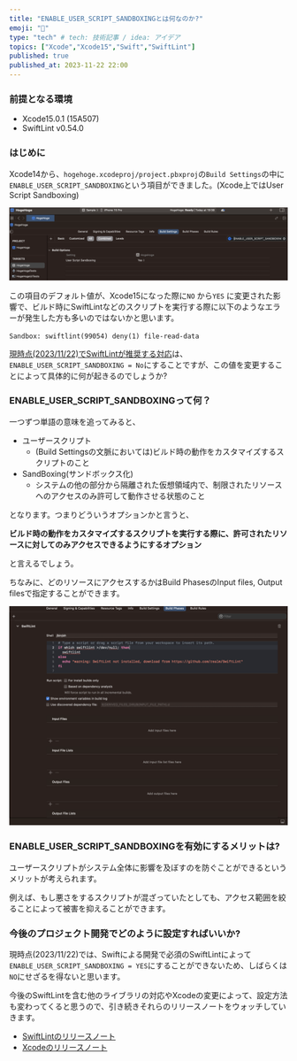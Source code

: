 ```yaml
---
title: "ENABLE_USER_SCRIPT_SANDBOXINGとは何なのか?"
emoji: "📃"
type: "tech" # tech: 技術記事 / idea: アイデア
topics: ["Xcode","Xcode15","Swift","SwiftLint"]
published: true
published_at: 2023-11-22 22:00
---
```

### 前提となる環境
- Xcode15.0.1 (15A507)
- SwiftLint v0.54.0
### はじめに
Xcode14から、`hogehoge.xcodeproj/project.pbxproj`の`Build Settings`の中に`ENABLE_USER_SCRIPT_SANDBOXING`という項目ができました。(Xcode上ではUser Script Sandboxing)

![](/images/f176caa8e4e63b/image1.png)


この項目のデフォルト値が、Xcode15になった際に`NO` から`YES` に変更された影響で、ビルド時にSwiftLintなどのスクリプトを実行する際に以下のようなエラーが発生した方も多いのではないかと思います。

`Sandbox: swiftlint(99054) deny(1) file-read-data`

[現時点(2023/11/22)でSwiftLintが推奨する対応](https://github.com/realm/SwiftLint/blob/d1e5810b274dd1f9572a9199144619d41733768f/README.md#xcode)は、`ENABLE_USER_SCRIPT_SANDBOXING = No`にすることですが、この値を変更することによって具体的に何が起きるのでしょうか?



### ENABLE_USER_SCRIPT_SANDBOXINGって何？

一つずつ単語の意味を追ってみると、
- ユーザースクリプト
    -  (Build Settingsの文脈においては)ビルド時の動作をカスタマイズするスクリプトのこと
- SandBoxing(サンドボックス化)
    - システムの他の部分から隔離された仮想領域内で、制限されたリソースへのアクセスのみ許可して動作させる状態のこと

となります。つまりどういうオプションかと言うと、



**ビルド時の動作をカスタマイズするスクリプトを実行する際に、許可されたリソースに対してのみアクセスできるようにするオプション**

と言えるでしょう。

ちなみに、どのリソースにアクセスするかはBuild PhasesのInput files, Output filesで指定することができます。

![](/images/f176caa8e4e63b/image2.png)



###  ENABLE_USER_SCRIPT_SANDBOXINGを有効にするメリットは?


ユーザースクリプトがシステム全体に影響を及ぼすのを防ぐことができるというメリットが考えられます。

例えば、もし悪さをするスクリプトが混ざっていたとしても、アクセス範囲を絞ることによって被害を抑えることができます。

### 今後のプロジェクト開発でどのように設定すればいいか?

現時点(2023/11/22)では、Swiftによる開発で必須のSwiftLintによって`ENABLE_USER_SCRIPT_SANDBOXING = YES`にすることができないため、しばらくは`NO`にせざるを得ないと思います。

今後のSwiftLintを含む他のライブラリの対応やXcodeの変更によって、設定方法も変わってくると思うので、引き続きそれらのリリースノートをウォッチしていきます。

- [SwiftLintのリリースノート](https://github.com/realm/SwiftLint/releases)
- [Xcodeのリリースノート](https://developer.apple.com/documentation/xcode-release-notes)
